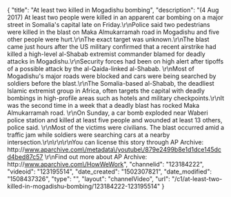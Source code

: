 {
    "title": "At least two killed in Mogadishu bombing",
    "description": "(4 Aug 2017) At least two people were killed in an apparent car bombing on a major street in Somalia's capital late on Friday.\r\nPolice said two pedestrians were killed in the blast on Maka Almukarramah road in Mogadishu and five other people were hurt.\r\nThe exact target was unknown.\r\nThe blast came just hours after the US military confirmed that a recent airstrike had killed a high-level al-Shabab extremist commander blamed for deadly attacks in Mogadishu.\r\nSecurity forces had been on high alert after tipoffs of a possible attack by the al-Qaida-linked al-Shabab. \r\nMost of Mogadishu's major roads were blocked and cars were being searched by soldiers before the blast.\r\nThe Somalia-based al-Shabab, the deadliest Islamic extremist group in Africa, often targets the capital with deadly bombings in high-profile areas such as hotels and military checkpoints.\r\nIt was the second time in a week that a deadly blast has rocked Maka Almukarramah road. \r\nOn Sunday, a car bomb exploded near Waberi police station and killed at least five people and wounded at least 13 others, police said. \r\nMost of the victims were civilians. The blast occurred amid a traffic jam while soldiers were searching cars at a nearby intersection.\r\n\r\n\r\nYou can license this story through AP Archive: http:\/\/www.aparchive.com\/metadata\/youtube\/879e2499b8e1d1dce145dcd4bed87c57 \r\nFind out more about AP Archive: http:\/\/www.aparchive.com\/HowWeWork",
    "channelid": "123184222",
    "videoid": "123195514",
    "date_created": "1502307821",
    "date_modified": "1508437326",
    "type": "",
    "layout": "channelVideo",
    "url": "\/c1\/at-least-two-killed-in-mogadishu-bombing\/123184222-123195514"
}